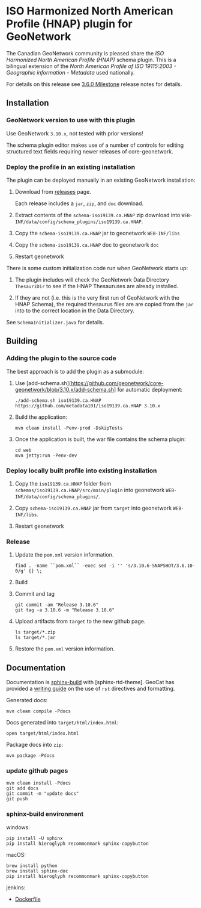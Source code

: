 # ISO Harmonized North American Profile (HNAP) plugin for GeoNetwork

The Canadian GeoNetwork community is pleased share the *ISO Harmonized North American Profile (HNAP)* schema plugin. This is a bilingual extension of the *North American Profile of ISO 19115:2003 - Geographic information - Metadata* used nationally.

For details on this release see [3.6.0 Milestone](https://github.com/metadata101/iso19139.ca.HNAP/milestone/3?closed=1) release notes for details.

## Installation

### GeoNetwork version to use with this plugin

Use GeoNetwork `3.10.x`, not tested with prior versions!

The schema plugin editor makes use of a number of controls for editing structured text fields requiring newer releases of core-geonetwork.

### Deploy the profile in an existing installation

The plugin can be deployed manually in an existing GeoNetwork installation:

1. Download from [releases](https://github.com/metadata101/iso19139.ca.HNAP/releases) page.
   
   Each release includes a `jar`, `zip`, and `doc` download.

2. Extract contents of the `schema-iso19139.ca.HNAP` zip download into `WEB-INF/data/config/schema_plugins/iso19139.ca.HNAP`.

3. Copy the `schema-iso19139.ca.HNAP` jar to geonetwork `WEB-INF/libs`

6. Copy the `schema-iso19139.ca.HNAP` doc to geonetwork `doc`

5. Restart geonetwork

There is some custom initialization code run when GeoNetwork starts up:

1. The plugin includes will check the GeoNetwork Data Directory `ThesauriDir` to see if the HNAP Thesauruses are already installed.

2. If they are not (i.e. this is the very first run of GeoNetwork with the HNAP Schema), the required thesaurus files are are copied from the `jar` into to the correct location in the Data Directory.

  See `SchemaInitializer.java` for details.

## Building

### Adding the plugin to the source code

The best approach is to add the plugin as a submodule:

1. Use [add-schema.sh](https://github.com/geonetwork/core-geonetwork/blob/3.10.x/add-schema.sh] for automatic deployment:

   ```
   ./add-schema.sh iso19139.ca.HNAP https://github.com/metadata101/iso19139.ca.HNAP 3.10.x
   ```

2. Build the application:
   
   ```
   mvn clean install -Penv-prod -DskipTests
   ```
   
3. Once the application is built, the war file contains the schema plugin:

   ```
   cd web
   mvn jetty:run -Penv-dev
   ```

### Deploy locally built profile into existing installation

1. Copy the `iso19139.ca.HNAP` folder from `schemas/iso19139.ca.HNAP/src/main/plugin` into geonetwork `WEB-INF/data/config/schema_plugins/`.

2. Copy `schema-iso19139.ca.HNAP` jar from `target` into geonetwork `WEB-INF/libs`.

3. Restart geonetwork


### Release

1. Update the `pom.xml` version information.

   ```
   find . -name ``pom.xml`` -exec sed -i '' 's/3.10.6-SNAPSHOT/3.6.10-0/g' {} \;
   ```
2. Build

3. Commit and tag
   
   ```
   git commit -am "Release 3.10.6"
   git tag -a 3.10.6 -m "Release 3.10.6"
   ```

4. Upload artifacts from `target` to the new github page.
   
   ```
   ls target/*.zip
   ls target/*.jar
   ```

5. Restore the `pom.xml` version information.


## Documentation

Documentation is [sphinx-build](https://www.sphinx-doc.org/) with [sphinx-rtd-theme]. GeoCat has provided a [writing guide](https://geocat.github.io/geocat-themes/) on the use of ``rst`` directives and formatting.

Generated docs:
```
mvn clean compile -Pdocs
```

Docs generated into `target/html/index.html`:
```
open target/html/index.html
```

Package docs into `zip`:

```
mvn package -Pdocs
```

### update github pages

```
mvn clean install -Pdocs
git add docs
git commit -m "update docs"
git push
```

### sphinx-build environment

windows:
```
pip install -U sphinx
pip install hieroglyph recommonmark sphinx-copybutton
```

macOS:
```
brew install python
brew install sphinx-doc
pip install hieroglyph recommonmark sphinx-copybutton
```

jenkins:

* [Dockerfile](https://github.com/GeoCat/jenkins-docker-agent-docs/blob/master/Dockerfile)

